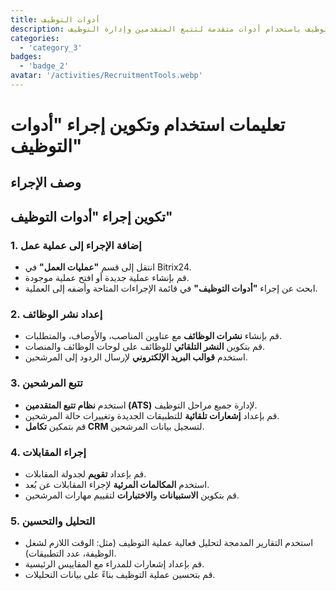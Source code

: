 ```yaml
---
title: أدوات التوظيف
description: تبسيط عملية التوظيف باستخدام أدوات متقدمة لتتبع المتقدمين وإدارة التوظيف.
categories: 
  - 'category_3'
badges: 
  - 'badge_2'
avatar: '/activities/RecruitmentTools.webp'
---
```

# تعليمات استخدام وتكوين إجراء "أدوات التوظيف"

## وصف الإجراء

## **تكوين إجراء "أدوات التوظيف"**

### 1. إضافة الإجراء إلى عملية عمل
- انتقل إلى قسم **"عمليات العمل"** في Bitrix24.
- قم بإنشاء عملية جديدة أو افتح عملية موجودة.
- ابحث عن إجراء **"أدوات التوظيف"** في قائمة الإجراءات المتاحة وأضفه إلى العملية.

### 2. إعداد نشر الوظائف
- قم بإنشاء **نشرات الوظائف** مع عناوين المناصب، والأوصاف، والمتطلبات.
- قم بتكوين **النشر التلقائي** للوظائف على لوحات الوظائف والمنصات.
- استخدم **قوالب البريد الإلكتروني** لإرسال الردود إلى المرشحين.

### 3. تتبع المرشحين
- استخدم **نظام تتبع المتقدمين (ATS)** لإدارة جميع مراحل التوظيف.
- قم بإعداد **إشعارات تلقائية** للتطبيقات الجديدة وتغييرات حالة المرشحين.
- قم بتمكين **تكامل CRM** لتسجيل بيانات المرشحين.

### 4. إجراء المقابلات
- قم بإعداد **تقويم** لجدولة المقابلات.
- استخدم **المكالمات المرئية** لإجراء المقابلات عن بُعد.
- قم بتكوين **الاستبيانات** و**الاختبارات** لتقييم مهارات المرشحين.

### 5. التحليل والتحسين
- استخدم التقارير المدمجة لتحليل فعالية عملية التوظيف (مثل: الوقت اللازم لشغل الوظيفة، عدد التطبيقات).
- قم بإعداد إشعارات للمدراء مع المقاييس الرئيسية.
- قم بتحسين عملية التوظيف بناءً على بيانات التحليلات.  
